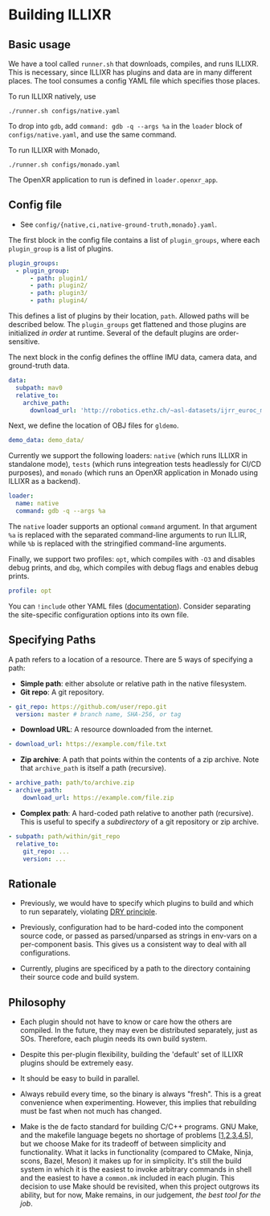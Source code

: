# Building ILLIXR

## Basic usage

We have a tool called `runner.sh` that downloads, compiles, and runs ILLIXR. This is necessary,
since ILLIXR has plugins and data are in many different places. The tool consumes a config YAML file
which specifies those places.

To run ILLIXR natively, use

```
./runner.sh configs/native.yaml
```

To drop into `gdb`, add `command: gdb -q --args %a` in the `loader` block of `configs/native.yaml`, and use the same command.

To run ILLIXR with Monado,

```
./runner.sh configs/monado.yaml
```

The OpenXR application to run is defined in `loader.openxr_app`.

## Config file

- See `config/{native,ci,native-ground-truth,monado}.yaml`.

The first block in the config file contains a list of `plugin_groups`, where each `plugin_group` is a list of plugins.

```yaml
plugin_groups:
  - plugin_group:
      - path: plugin1/
      - path: plugin2/
      - path: plugin3/
      - path: plugin4/
```

This defines a list of plugins by their location, `path`. Allowed paths will be described below. The
`plugin_groups` get flattened and those plugins are initialized _in order_ at runtime. Several of
the default plugins are order-sensitive.

The next block in the config defines the offline IMU data, camera data, and ground-truth data.

```yaml
data:
  subpath: mav0
  relative_to:
    archive_path:
      download_url: 'http://robotics.ethz.ch/~asl-datasets/ijrr_euroc_mav_dataset/vicon_room1/V1_02_medium/V1_02_medium.zip'
```

Next, we define the location of OBJ files for `gldemo`.

```yaml
demo_data: demo_data/
```

Currently we support the following loaders: `native` (which runs ILLIXR in standalone mode), `tests`
(which runs integreation tests headlessly for CI/CD purposes), and `monado` (which runs an OpenXR
application in Monado using ILLIXR as a backend).

```yaml
loader:
  name: native
  command: gdb -q --args %a
```

The `native` loader supports an optional `command` argument. In that argument `%a` is replaced with
the separated command-line arguments to run ILLIR, while `%b` is replaced with the stringified
command-line arguments.

Finally, we support two profiles: `opt`, which compiles with `-O3` and disables debug prints, and
`dbg`, which compiles with debug flags and enables debug prints.

```yaml
profile: opt
```

You can `!include` other YAML files ([documentation][8]). Consider separating the site-specific
configuration options into its own file.

## Specifying Paths

A path refers to a location of a resource. There are 5 ways of specifying a path:

- **Simple path**: either absolute or relative path in the native filesystem.
- **Git repo**: A git repository.
```yaml
- git_repo: https://github.com/user/repo.git
  version: master # branch name, SHA-256, or tag
```
- **Download URL**: A resource downloaded from the internet.
```yaml
- download_url: https://example.com/file.txt
```
- **Zip archive**: A path that points within the contents of a zip archive. Note that `archive_path` is itself a path (recursive).
```yaml
- archive_path: path/to/archive.zip
- archive_path:
    download_url: https://example.com/file.zip
```
- **Complex path**: A hard-coded path relative to another path (recursive). This is useful to specify a _subdirectory_ of a git repository or zip archive.
```yaml
- subpath: path/within/git_repo
  relative_to:
    git_repo: ...
    version: ...
```

## Rationale

- Previously, we would have to specify which plugins to build and which to run separately, violating
  [DRY principle][7].

- Previously, configuration had to be hard-coded into the component source code, or passed as
  parsed/unparsed as strings in env-vars on a per-component basis. This gives us a consistent way to
  deal with all configurations.

- Currently, plugins are specificed by a path to the directory containing their source code and
  build system.

[7]: https://en.wikipedia.org/wiki/Don%27t_repeat_yourself
[8]: https://pypi.org/project/pyyaml-include/

## Philosophy

- Each plugin should not have to know or care how the others are compiled. In the future, they may
  even be distributed separately, just as SOs. Therefore, each plugin needs its own build system.

- Despite this per-plugin flexibility, building the 'default' set of ILLIXR plugins should be
  extremely easy.

- It should be easy to build in parallel.

- Always rebuild every time, so the binary is always "fresh". This is a great convenience when
  experimenting. However, this implies that rebuilding must be fast when not much has changed.

- Make is the de facto standard for building C/C++ programs. GNU Make, and the
  makefile language begets no shortage of problems [[1][1],[2][2],[3][3],[4][4],[5][5]], but we choose
  Make for its tradeoff of between simplicity and functionality. What it lacks in functionality
  (compared to CMake, Ninja, scons, Bazel, Meson) it makes up for in simplicity. It's still the
  build system in which it is the easiest to invoke arbitrary commands in shell and the easiest to
  have a `common.mk` included in each plugin. This decision to use Make should be revisited, when
  this project outgrows its ability, but for now, Make remains, in our judgement, _the best tool for
  the job_.

[1]: https://www.conifersystems.com/whitepapers/gnu-make/
[2]: https://www.gnu.org/software/cons/stable/cons.html#why%20cons%20why%20not%20make
[3]: https://interrupt.memfault.com/blog/gnu-make-guidelines#when-to-choose-make
[4]: https://grosskurth.ca/bib/1997/miller.pdf "Recursive Make Considered Harmful (AUUGN Journal of AUUG Inc. 1998)"
[5]: https://doi.org/10.1145/3241625.2976011 "Non-recursive make considered harmful: build systems at scale (SIGPLAN 2016)"
